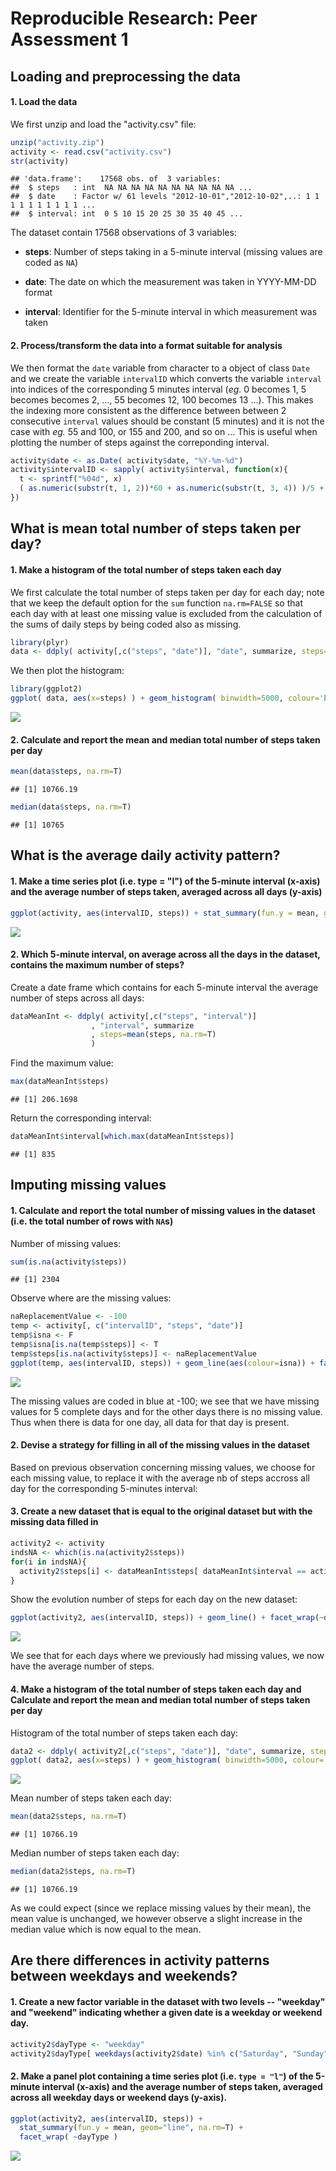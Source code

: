 # Reproducible Research: Peer Assessment 1


## Loading and preprocessing the data

#### 1. Load the data
We first unzip and load the "activity.csv" file:


```r
unzip("activity.zip")
activity <- read.csv("activity.csv")
str(activity)
```

```
## 'data.frame':	17568 obs. of  3 variables:
##  $ steps   : int  NA NA NA NA NA NA NA NA NA NA ...
##  $ date    : Factor w/ 61 levels "2012-10-01","2012-10-02",..: 1 1 1 1 1 1 1 1 1 1 ...
##  $ interval: int  0 5 10 15 20 25 30 35 40 45 ...
```

The dataset contain 17568 observations of 3 variables:

* **steps**: Number of steps taking in a 5-minute interval (missing
    values are coded as `NA`)

* **date**: The date on which the measurement was taken in YYYY-MM-DD
    format

* **interval**: Identifier for the 5-minute interval in which
    measurement was taken

#### 2. Process/transform the data into a format suitable for analysis

We then format the `date` variable from character to a object of class `Date` and we create the variable `intervalID`  which converts the variable `interval` into indices of the corresponding 5 minutes interval (_eg._ 0 becomes 1, 5 becomes becomes 2, ..., 55 becomes 12, 100 becomes 13 ...).
This makes the indexing more consistent as the difference between between 2 consecutive `interval` values should be constant (5 minutes) and it is not the case with _eg._ 55 and 100, or 155 and 200, and so on ... This is useful when plotting the number of steps against the correponding interval.



```r
activity$date <- as.Date( activity$date, "%Y-%m-%d")
activity$intervalID <- sapply( activity$interval, function(x){ 
  t <- sprintf("%04d", x)
  ( as.numeric(substr(t, 1, 2))*60 + as.numeric(substr(t, 3, 4)) )/5 + 1
})
```
## What is mean total number of steps taken per day?

#### 1. Make a histogram of the total number of steps taken each day
We first calculate the total number of steps taken per day for each day; note that we keep the default option for the `sum` function `na.rm=FALSE` so that each day with at least one missing value is excluded from the calculation of the sums of daily steps by being coded also as missing.


```r
library(plyr)
data <- ddply( activity[,c("steps", "date")], "date", summarize, steps=sum(steps) )
```

We then plot the histogram:

```r
library(ggplot2)
ggplot( data, aes(x=steps) ) + geom_histogram( binwidth=5000, colour='black', fill='blue' )
```

![](PA1_template_files/figure-html/unnamed-chunk-4-1.png) 

#### 2. Calculate and report the **mean** and **median** total number of steps taken per day

```r
mean(data$steps, na.rm=T)
```

```
## [1] 10766.19
```

```r
median(data$steps, na.rm=T)
```

```
## [1] 10765
```


## What is the average daily activity pattern?

#### 1. Make a time series plot (i.e. type = "l") of the 5-minute interval (x-axis) and the average number of steps taken, averaged across all days (y-axis)


```r
ggplot(activity, aes(intervalID, steps)) + stat_summary(fun.y = mean, geom="line", na.rm=T)
```

![](PA1_template_files/figure-html/unnamed-chunk-6-1.png) 

#### 2. Which 5-minute interval, on average across all the days in the dataset, contains the maximum number of steps?

Create a date frame which contains for each 5-minute interval the average number of steps across all days:

```r
dataMeanInt <- ddply( activity[,c("steps", "interval")]
                  , "interval", summarize
                  , steps=mean(steps, na.rm=T)
                  )
```

Find the maximum value:

```r
max(dataMeanInt$steps)
```

```
## [1] 206.1698
```

Return the corresponding interval:

```r
dataMeanInt$interval[which.max(dataMeanInt$steps)]
```

```
## [1] 835
```

## Imputing missing values

#### 1. Calculate and report the total number of missing values in the dataset (i.e. the total number of rows with `NA`s)

Number of missing values:

```r
sum(is.na(activity$steps))
```

```
## [1] 2304
```

Observe where are the missing values:

```r
naReplacementValue <- -100
temp <- activity[, c("intervalID", "steps", "date")]
temp$isna <- F
temp$isna[is.na(temp$steps)] <- T
temp$steps[is.na(activity$steps)] <- naReplacementValue
ggplot(temp, aes(intervalID, steps)) + geom_line(aes(colour=isna)) + facet_wrap(~date)
```

![](PA1_template_files/figure-html/unnamed-chunk-11-1.png) 

The missing values are coded in blue at -100; we see that we have missing values for 5 complete days and for the other days there is no missing value.
Thus when there is data for one day, all data for that day is present.

#### 2. Devise a strategy for filling in all of the missing values in the dataset
Based on previous observation concerning missing values, we choose for each missing value, to replace it with the average nb of steps accross all day for the corresponding 5-minutes interval:

#### 3. Create a new dataset that is equal to the original dataset but with the missing data filled in

```r
activity2 <- activity
indsNA <- which(is.na(activity2$steps))
for(i in indsNA){
  activity2$steps[i] <- dataMeanInt$steps[ dataMeanInt$interval == activity2$interval[i] ]
}
```

Show the evolution number of steps for each day on the new dataset:

```r
ggplot(activity2, aes(intervalID, steps)) + geom_line() + facet_wrap(~date)
```

![](PA1_template_files/figure-html/unnamed-chunk-13-1.png) 

We see that for each days where we previously had missing values, we now have the average number of steps.

#### 4. Make a histogram of the total number of steps taken each day and Calculate and report the **mean** and **median** total number of steps taken per day

Histogram of the total number of steps taken each day:

```r
data2 <- ddply( activity2[,c("steps", "date")], "date", summarize, steps=sum(steps) )
ggplot( data2, aes(x=steps) ) + geom_histogram( binwidth=5000, colour='black', fill='blue' )
```

![](PA1_template_files/figure-html/unnamed-chunk-14-1.png) 

Mean number of steps taken each day:

```r
mean(data2$steps, na.rm=T)
```

```
## [1] 10766.19
```

Median number of steps taken each day:

```r
median(data2$steps, na.rm=T)
```

```
## [1] 10766.19
```

As we could expect (since we replace missing values by their mean), the mean value is unchanged, we however observe a slight increase in the median value which is now equal to the mean.

## Are there differences in activity patterns between weekdays and weekends?

#### 1. Create a new factor variable in the dataset with two levels -- "weekday" and "weekend" indicating whether a given date is a weekday or weekend day.

```r
activity2$dayType <- "weekday"
activity2$dayType[ weekdays(activity2$date) %in% c("Saturday", "Sunday") ] <- "weekend"
```

#### 2. Make a panel plot containing a time series plot (i.e. `type = "l"`) of the 5-minute interval (x-axis) and the average number of steps taken, averaged across all weekday days or weekend days (y-axis).

```r
ggplot(activity2, aes(intervalID, steps)) + 
  stat_summary(fun.y = mean, geom="line", na.rm=T) + 
  facet_wrap( ~dayType )
```

![](PA1_template_files/figure-html/unnamed-chunk-18-1.png) 
